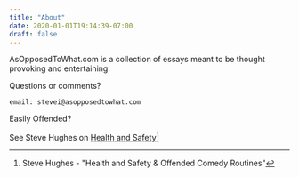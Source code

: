 ```yaml
---
title: "About"
date: 2020-01-01T19:14:39-07:00
draft: false
---
```


AsOpposedToWhat.com is a collection of essays meant to be thought
provoking and entertaining.


Questions or comments?

    email: stevei@asopposedtowhat.com

Easily Offended?


See Steve Hughes on [Health and Safety](https://youtu.be/vbsHox73mRo?t=202)[^1]


[^1]: Steve Hughes - "Health and Safety &amp; Offended Comedy Routines"
